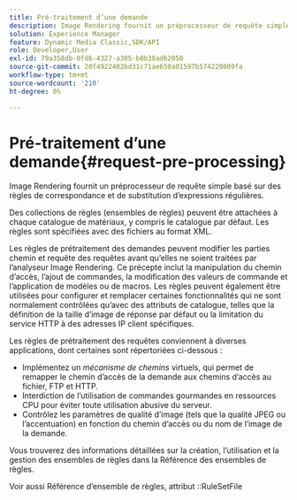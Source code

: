 ```yaml
---
title: Pré-traitement d’une demande
description: Image Rendering fournit un préprocesseur de requête simple basé sur des règles de correspondance et de substitution d’expressions régulières.
solution: Experience Manager
feature: Dynamic Media Classic,SDK/API
role: Developer,User
exl-id: 79a358db-0fd6-4327-a305-b0b38ad62050
source-git-commit: 20f4922402bd31c71ae650a01597b574220809fa
workflow-type: tm+mt
source-wordcount: '210'
ht-degree: 0%

---
```


# Pré-traitement d’une demande{#request-pre-processing}

Image Rendering fournit un préprocesseur de requête simple basé sur des règles de correspondance et de substitution d’expressions régulières.

Des collections de règles (ensembles de règles) peuvent être attachées à chaque catalogue de matériaux, y compris le catalogue par défaut. Les règles sont spécifiées avec des fichiers au format XML.

Les règles de prétraitement des demandes peuvent modifier les parties chemin et requête des requêtes avant qu’elles ne soient traitées par l’analyseur Image Rendering. Ce précepte inclut la manipulation du chemin d’accès, l’ajout de commandes, la modification des valeurs de commande et l’application de modèles ou de macros. Les règles peuvent également être utilisées pour configurer et remplacer certaines fonctionnalités qui ne sont normalement contrôlées qu’avec des attributs de catalogue, telles que la définition de la taille d’image de réponse par défaut ou la limitation du service HTTP à des adresses IP client spécifiques.

Les règles de prétraitement des requêtes conviennent à diverses applications, dont certaines sont répertoriées ci-dessous :

* Implémentez un *mécanisme de chemins* virtuels, qui permet de remapper le chemin d’accès de la demande aux chemins d’accès au fichier, FTP et HTTP.
* Interdiction de l’utilisation de commandes gourmandes en ressources CPU pour éviter toute utilisation abusive du serveur.
* Contrôlez les paramètres de qualité d’image (tels que la qualité JPEG ou l’accentuation) en fonction du chemin d’accès ou du nom de l’image de la demande.

Vous trouverez des informations détaillées sur la création, l’utilisation et la gestion des ensembles de règles dans la Référence des ensembles de règles.

Voir aussi Référence d’ensemble de règles, attribut ::RuleSetFile
